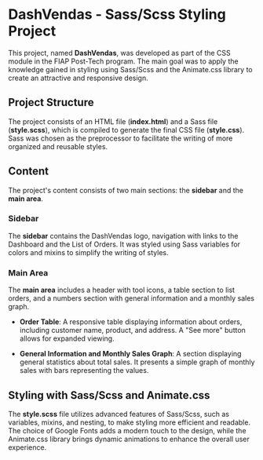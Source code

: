 # DashVendas - Sass/Scss Styling Project

This project, named **DashVendas**, was developed as part of the CSS module in the FIAP Post-Tech program. The main goal was to apply the knowledge gained in styling using Sass/Scss and the Animate.css library to create an attractive and responsive design.

## Project Structure

The project consists of an HTML file (**index.html**) and a Sass file (**style.scss**), which is compiled to generate the final CSS file (**style.css**). Sass was chosen as the preprocessor to facilitate the writing of more organized and reusable styles.

## Content

The project's content consists of two main sections: the **sidebar** and the **main area**.

### Sidebar

The **sidebar** contains the DashVendas logo, navigation with links to the Dashboard and the List of Orders. It was styled using Sass variables for colors and mixins to simplify the writing of styles.

### Main Area

The **main area** includes a header with tool icons, a table section to list orders, and a numbers section with general information and a monthly sales graph.

- **Order Table**: A responsive table displaying information about orders, including customer name, product, and address. A "See more" button allows for expanded viewing.

- **General Information and Monthly Sales Graph**: A section displaying general statistics about total sales. It presents a simple graph of monthly sales with bars representing the values.

## Styling with Sass/Scss and Animate.css

The **style.scss** file utilizes advanced features of Sass/Scss, such as variables, mixins, and nesting, to make styling more efficient and readable. The choice of Google Fonts adds a modern touch to the design, while the Animate.css library brings dynamic animations to enhance the overall user experience.
